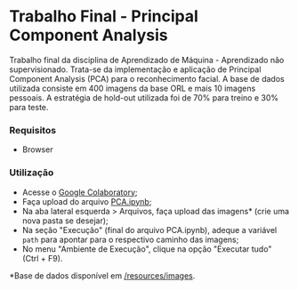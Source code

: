 # Trabalho Final - Principal Component Analysis

Trabalho final da disciplina de Aprendizado de Máquina - Aprendizado não supervisionado.
Trata-se da implementação e aplicação de Principal Component Analysis (PCA) para o reconhecimento facial. A base de dados utilizada consiste em 400 imagens da base ORL e mais 10 imagens pessoais. A estratégia de hold-out utilizada foi de 70% para treino e 30% para teste.

### Requisitos

- Browser

### Utilização

- Acesse o [Google Colaboratory](https://colab.research.google.com);
- Faça upload do arquivo [PCA.ipynb](./PCA.ipynb);
- Na aba lateral esquerda > Arquivos, faça upload das imagens* (crie uma nova pasta se desejar);
- Na seção "Execução" (final do arquivo PCA.ipynb), adeque a variável `path` para apontar para o respectivo caminho das imagens;
- No menu "Ambiente de Execução", clique na opção "Executar tudo" (Ctrl + F9).

*Base de dados disponível em [/resources/images](./resources/images).
